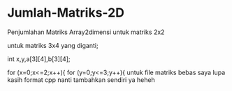 # Jumlah-Matriks-2D
Penjumlahan Matriks Array2dimensi 
untuk matriks 2x2 

untuk matriks 3x4 yang diganti;

int x,y,a[3][4],b[3][4];

for (x=0;x<=2;x++){
        for (y=0;y<=3;y++){
untuk file matriks bebas saya lupa kasih format cpp nanti tambahkan sendiri ya heheh
